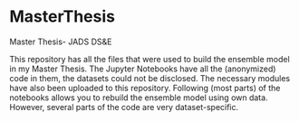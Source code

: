 # MasterThesis
Master Thesis- JADS DS&amp;E

This repository has all the files that were used to build the ensemble model in my Master Thesis. 
The Jupyter Notebooks have all the (anonymized) code in them, the datasets could not be disclosed. 
The necessary modules have also been uploaded to this repository. 
Following (most parts) of the notebooks allows you to rebuild the ensemble model using own data.
However, several parts of the code are very dataset-specific. 

